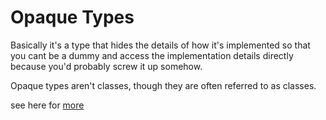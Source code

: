 # Opaque Types

Basically it's a type that hides the details of how it's implemented so that you cant be a dummy and access the implementation details directly because you'd probably screw it up somehow.

Opaque types aren't classes, though they are often referred to as classes.

see here for [more](https://developer.apple.com/library/content/documentation/CoreFoundation/Conceptual/CFDesignConcepts/Articles/OpaqueTypes.html#//apple_ref/doc/uid/20001106-CJBEJBHH)
